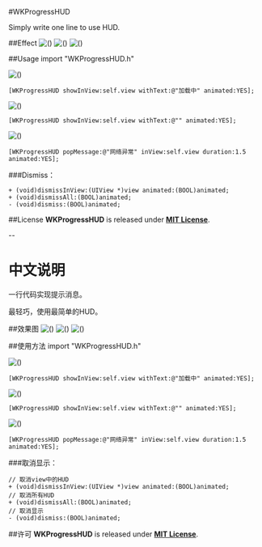 #WKProgressHUD

Simply write one line to use HUD.

##Effect
![()](http://7xneqd.com1.z0.glb.clouddn.com/hudwithtext.png)
![()](http://7xneqd.com1.z0.glb.clouddn.com/hudwithouttext.png)
![()](http://7xneqd.com1.z0.glb.clouddn.com/messagehud.png)

##Usage
import "WKProgressHUD.h"

![()](http://7xneqd.com1.z0.glb.clouddn.com/hudwithtext.png)

	[WKProgressHUD showInView:self.view withText:@"加载中" animated:YES];

![()](http://7xneqd.com1.z0.glb.clouddn.com/hudwithouttext.png)

	[WKProgressHUD showInView:self.view withText:@"" animated:YES];

![()](http://7xneqd.com1.z0.glb.clouddn.com/messagehud.png)

    [WKProgressHUD popMessage:@"网络异常" inView:self.view duration:1.5 animated:YES];

###Dismiss：

```
+ (void)dismissInView:(UIView *)view animated:(BOOL)animated;
+ (void)dismissAll:(BOOL)animated;
- (void)dismiss:(BOOL)animated;
```

##License
**WKProgressHUD** is released under [__MIT License__](https://github.com/WelkinXie/WKProgressHUD/blob/master/LICENSE).

--

# 中文说明

一行代码实现提示消息。

最轻巧，使用最简单的HUD。

##效果图
![()](http://7xneqd.com1.z0.glb.clouddn.com/hudwithtext.png)
![()](http://7xneqd.com1.z0.glb.clouddn.com/hudwithouttext.png)
![()](http://7xneqd.com1.z0.glb.clouddn.com/messagehud.png)

##使用方法
import "WKProgressHUD.h"

![()](http://7xneqd.com1.z0.glb.clouddn.com/hudwithtext.png)

	[WKProgressHUD showInView:self.view withText:@"加载中" animated:YES];

![()](http://7xneqd.com1.z0.glb.clouddn.com/hudwithouttext.png)

	[WKProgressHUD showInView:self.view withText:@"" animated:YES];

![()](http://7xneqd.com1.z0.glb.clouddn.com/messagehud.png)

    [WKProgressHUD popMessage:@"网络异常" inView:self.view duration:1.5 animated:YES];

###取消显示：

```
// 取消view中的HUD
+ (void)dismissInView:(UIView *)view animated:(BOOL)animated;
// 取消所有HUD
+ (void)dismissAll:(BOOL)animated;
// 取消显示
- (void)dismiss:(BOOL)animated;
```

##许可
**WKProgressHUD** is released under [__MIT License__](https://github.com/WelkinXie/WKProgressHUD/blob/master/LICENSE).